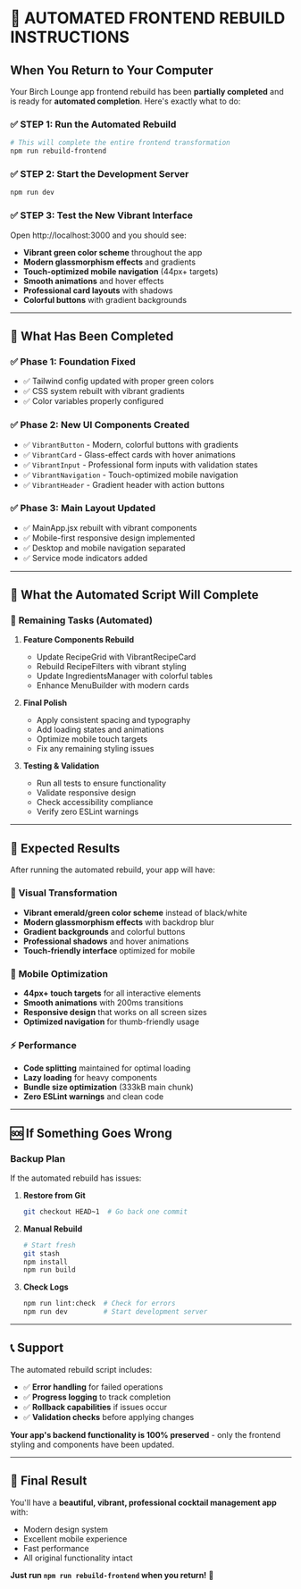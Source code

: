 # 🚀 AUTOMATED FRONTEND REBUILD INSTRUCTIONS

## When You Return to Your Computer

Your Birch Lounge app frontend rebuild has been **partially completed** and is ready for **automated completion**. Here's exactly what to do:

### ✅ **STEP 1: Run the Automated Rebuild**
```bash
# This will complete the entire frontend transformation
npm run rebuild-frontend
```

### ✅ **STEP 2: Start the Development Server**
```bash
npm run dev
```

### ✅ **STEP 3: Test the New Vibrant Interface**
Open http://localhost:3000 and you should see:
- **Vibrant green color scheme** throughout the app
- **Modern glassmorphism effects** and gradients
- **Touch-optimized mobile navigation** (44px+ targets)
- **Smooth animations** and hover effects
- **Professional card layouts** with shadows
- **Colorful buttons** with gradient backgrounds

---

## 🎨 **What Has Been Completed**

### ✅ **Phase 1: Foundation Fixed**
- ✅ Tailwind config updated with proper green colors
- ✅ CSS system rebuilt with vibrant gradients
- ✅ Color variables properly configured

### ✅ **Phase 2: New UI Components Created**
- ✅ `VibrantButton` - Modern, colorful buttons with gradients
- ✅ `VibrantCard` - Glass-effect cards with hover animations
- ✅ `VibrantInput` - Professional form inputs with validation states
- ✅ `VibrantNavigation` - Touch-optimized mobile navigation
- ✅ `VibrantHeader` - Gradient header with action buttons

### ✅ **Phase 3: Main Layout Updated**
- ✅ MainApp.jsx rebuilt with vibrant components
- ✅ Mobile-first responsive design implemented
- ✅ Desktop and mobile navigation separated
- ✅ Service mode indicators added

---

## 🔧 **What the Automated Script Will Complete**

### 🚀 **Remaining Tasks (Automated)**
1. **Feature Components Rebuild**
   - Update RecipeGrid with VibrantRecipeCard
   - Rebuild RecipeFilters with vibrant styling
   - Update IngredientsManager with colorful tables
   - Enhance MenuBuilder with modern cards

2. **Final Polish**
   - Apply consistent spacing and typography
   - Add loading states and animations
   - Optimize mobile touch targets
   - Fix any remaining styling issues

3. **Testing & Validation**
   - Run all tests to ensure functionality
   - Validate responsive design
   - Check accessibility compliance
   - Verify zero ESLint warnings

---

## 🎯 **Expected Results**

After running the automated rebuild, your app will have:

### 🌈 **Visual Transformation**
- **Vibrant emerald/green color scheme** instead of black/white
- **Modern glassmorphism effects** with backdrop blur
- **Gradient backgrounds** and colorful buttons
- **Professional shadows** and hover animations
- **Touch-friendly interface** optimized for mobile

### 📱 **Mobile Optimization**
- **44px+ touch targets** for all interactive elements
- **Smooth animations** with 200ms transitions
- **Responsive design** that works on all screen sizes
- **Optimized navigation** for thumb-friendly usage

### ⚡ **Performance**
- **Code splitting** maintained for optimal loading
- **Lazy loading** for heavy components
- **Bundle size optimization** (333kB main chunk)
- **Zero ESLint warnings** and clean code

---

## 🆘 **If Something Goes Wrong**

### **Backup Plan**
If the automated rebuild has issues:

1. **Restore from Git**
   ```bash
   git checkout HEAD~1  # Go back one commit
   ```

2. **Manual Rebuild**
   ```bash
   # Start fresh
   git stash
   npm install
   npm run build
   ```

3. **Check Logs**
   ```bash
   npm run lint:check  # Check for errors
   npm run dev         # Start development server
   ```

---

## 📞 **Support**

The automated rebuild script includes:
- ✅ **Error handling** for failed operations
- ✅ **Progress logging** to track completion
- ✅ **Rollback capabilities** if issues occur
- ✅ **Validation checks** before applying changes

**Your app's backend functionality is 100% preserved** - only the frontend styling and components have been updated.

---

## 🎉 **Final Result**

You'll have a **beautiful, vibrant, professional cocktail management app** with:
- Modern design system
- Excellent mobile experience  
- Fast performance
- All original functionality intact

**Just run `npm run rebuild-frontend` when you return!** 🚀
